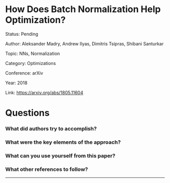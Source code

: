 # How Does Batch Normalization Help Optimization?
Status: Pending

Author: Aleksander Madry, Andrew Ilyas, Dimitris Tsipras, Shibani Santurkar

Topic: NNs, Normalization

Category: Optimizations

Conference: arXiv

Year: 2018

Link: https://arxiv.org/abs/1805.11604

# Questions

### What did authors try to accomplish?

### What were the key elements of the approach?

### What can you use yourself from this paper?

### What other references to follow?

---